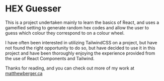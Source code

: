 # HEX Guesser

This is a project undertaken mainly to learn the basics of React, and uses a gameified setting to generate random hex codes and allow the user to guess which colour they correspond to on a colour wheel. 

I have often been interested in utilizing TailwindCSS on a project, but have not found the right opportunity to do so, but have decided to use it in this project and have been thoroughly enjoying the experience provided from the use of React Components and Tailwind. 

Thanks for reading, and you can check out more of my work at [matthewberger.ca](https://matthewberger.ca)
